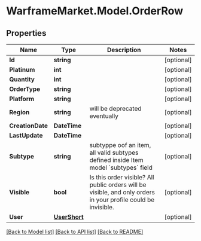 # WarframeMarket.Model.OrderRow

## Properties

Name | Type | Description | Notes
------------ | ------------- | ------------- | -------------
**Id** | **string** |  | [optional] 
**Platinum** | **int** |  | [optional] 
**Quantity** | **int** |  | [optional] 
**OrderType** | **string** |  | [optional] 
**Platform** | **string** |  | [optional] 
**Region** | **string** | will be deprecated eventually | [optional] 
**CreationDate** | **DateTime** |  | [optional] 
**LastUpdate** | **DateTime** |  | [optional] 
**Subtype** | **string** | subtyppe oof an item, all valid subtypes defined inside Item model &#x60;subtypes&#x60; field | [optional] 
**Visible** | **bool** | Is this order visible? All public orders will be visible, and only orders in your profile could be invisible.  | [optional] 
**User** | [**UserShort**](UserShort.md) |  | [optional] 

[[Back to Model list]](../README.md#documentation-for-models) [[Back to API list]](../README.md#documentation-for-api-endpoints) [[Back to README]](../README.md)

